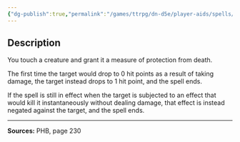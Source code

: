 ```yaml
---
{"dg-publish":true,"permalink":"/games/ttrpg/dn-d5e/player-aids/spells/level-4/death-ward/","tags":["ttrpg/dnd/5e","verbal","somatic","spell"],"noteIcon":""}
---
```



## Description
You touch a creature and grant it a measure of protection from death.

The first time the target would drop to 0 hit points as a result of taking damage, the target instead drops to 1 hit point, and the spell ends.

If the spell is still in effect when the target is subjected to an effect that would kill it instantaneously without dealing damage, that effect is instead negated against the target, and the spell ends.

---

**Sources:** PHB, page 230
